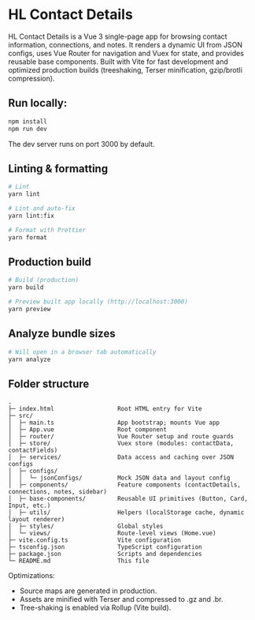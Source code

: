 # HL Contact Details

HL Contact Details is a Vue 3 single-page app for browsing contact information, connections, and notes. It renders a dynamic UI from JSON configs, uses Vue Router for navigation and Vuex for state, and provides reusable base components. Built with Vite for fast development and optimized production builds (treeshaking, Terser minification, gzip/brotli compression).

## Run locally:

```bash
npm install
npm run dev
```

The dev server runs on port 3000 by default.

## Linting & formatting

```bash
# Lint
yarn lint

# Lint and auto-fix
yarn lint:fix

# Format with Prettier
yarn format
```

## Production build

```bash
# Build (production)
yarn build

# Preview built app locally (http://localhost:3000)
yarn preview
```

## Analyze bundle sizes

```bash
# Will open in a browser tab automatically
yarn analyze
```

## Folder structure

```text
.
├─ index.html                  Root HTML entry for Vite
├─ src/
│  ├─ main.ts                  App bootstrap; mounts Vue app
│  ├─ App.vue                  Root component
│  ├─ router/                  Vue Router setup and route guards
│  ├─ store/                   Vuex store (modules: contactData, contactFields)
│  ├─ services/                Data access and caching over JSON configs
│  ├─ configs/
│  │  └─ jsonConfigs/          Mock JSON data and layout config
│  ├─ components/              Feature components (contactDetails, connections, notes, sidebar)
│  ├─ base-components/         Reusable UI primitives (Button, Card, Input, etc.)
│  ├─ utils/                   Helpers (localStorage cache, dynamic layout renderer)
│  ├─ styles/                  Global styles
│  └─ views/                   Route-level views (Home.vue)
├─ vite.config.ts              Vite configuration
├─ tsconfig.json               TypeScript configuration
├─ package.json                Scripts and dependencies
└─ README.md                   This file
```

Optimizations:

- Source maps are generated in production.
- Assets are minified with Terser and compressed to .gz and .br.
- Tree-shaking is enabled via Rollup (Vite build).
